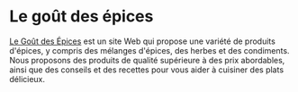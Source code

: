 # Le goût des épices
[Le Goût des Épices](https://www.legoutdesepices.fr) est un site Web qui propose une variété de produits d'épices, y compris des mélanges d'épices, des herbes et des condiments.
Nous proposons des produits de qualité supérieure à des prix abordables, ainsi que des conseils et des recettes pour vous aider à cuisiner des plats délicieux.
